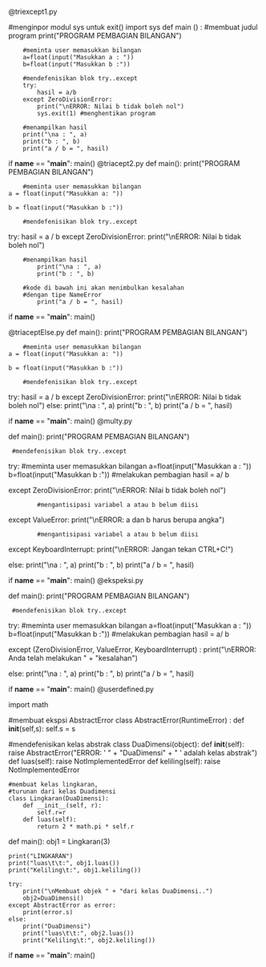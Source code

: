 @triexcept1.py

#menginpor modul sys untuk exit()
import sys
def main () :
        #membuat judul program
        print("PROGRAM PEMBAGIAN BILANGAN")

        #meminta user memasukkan bilangan
        a=float(input("Masukkan a : "))
        b=float(input("Masukkan b :"))

        #mendefenisikan blok try..except
        try:
            hasil = a/b
        except ZeroDivisionError:
            print("\nERROR: Nilai b tidak boleh nol")
            sys.exit(1) #menghentikan program

        #menampilkan hasil
        print("\na : ", a)
        print("b : ", b)
        print("a / b = ", hasil)

if __name__ == "__main__":
    main()
@triacept2.py
def main():
    print("PROGRAM PEMBAGIAN BILANGAN")

        #meminta user memasukkan bilangan
    a = float(input("Masukkan a: "))
    
    b = float(input("Masukkan b :"))

        #mendefenisikan blok try..except
try: 
            hasil = a / b
except ZeroDivisionError:
            print("\nERROR: Nilai b tidak boleh nol")

        #menampilkan hasil
            print("\na : ", a)
            print("b : ", b)

        #kode di bawah ini akan menimbulkan kesalahan
        #dengan tipe NameError
            print("a / b = ", hasil)

if __name__ == "__main__":
    main()

@triaceptElse.py
def main():
    print("PROGRAM PEMBAGIAN BILANGAN")

        #meminta user memasukkan bilangan
    a = float(input("Masukkan a: "))
    
    b = float(input("Masukkan b :"))

        #mendefenisikan blok try..except
try: 
            hasil = a / b
except ZeroDivisionError:
            print("\nERROR: Nilai b tidak boleh nol")
else:
            print("\na : ", a)
            print("b : ", b)
            print("a / b = ", hasil)

if __name__ == "__main__":
    main()
@multy.py

def main():
    print("PROGRAM PEMBAGIAN BILANGAN")

     #mendefenisikan blok try..except
try:
             #meminta user memasukkan bilangan
        a=float(input("Masukkan a : "))
        b=float(input("Masukkan b :"))
        #melakukan pembagian
        hasil = a/ b

except ZeroDivisionError:
            print("\nERROR: Nilai b tidak boleh nol")

            #mengantisipasi variabel a atau b belum diisi
except ValueError:
                print("\nERROR: a dan b harus berupa angka")

            #mengantisipasi variabel a atau b belum diisi
except KeyboardInterrupt:
                print("\nERROR: Jangan tekan CTRL+C!")

else:
            print("\na : ", a)
            print("b : ", b)
            print("a / b = ", hasil)

if __name__ == "__main__":
    main()
@ekspeksi.py

def main():
    print("PROGRAM PEMBAGIAN BILANGAN")

     #mendefenisikan blok try..except
try:
             #meminta user memasukkan bilangan
        a=float(input("Masukkan a : "))
        b=float(input("Masukkan b :"))
        #melakukan pembagian
        hasil = a/ b

except (ZeroDivisionError, ValueError, KeyboardInterrupt) :
            print("\nERROR: Anda telah melakukan " + "kesalahan")

else:
            print("\na : ", a)
            print("b : ", b)
            print("a / b = ", hasil)

if __name__ == "__main__":
    main()
@userdefined.py

import math

#membuat ekspsi AbstractError
class AbstractError(RuntimeError) :
    def __init__(self,s):
        self.s = s

#mendefenisikan kelas abstrak
class DuaDimensi(object):
    def __init__(self):
        raise AbstractError("ERROR: ' " + "DuaDimensi" + " ' adalah kelas abstrak")
    def luas(self):
        raise NotImplementedError
    def keliling(self):
        raise NotImplementedError

    #membuat kelas lingkaran,
    #turunan dari kelas Duadimensi
    class Lingkaran(DuaDimensi):
        def __init__(self, r):
            self.r=r
        def luas(self):
            return 2 * math.pi * self.r

def main():
    obj1 = Lingkaran(3)

    print("LINGKARAN")
    print("luas\t\t:", obj1.luas())
    print("Keliling\t:", obj1.keliling())

    try:
        print("\nMembuat objek " + "dari kelas DuaDimensi..")
        obj2=DuaDimensi()
    except AbstractError as error:
        print(error.s)
    else:
        print("DuaDimensi")
        print("luas\t\t:", obj2.luas())
        print("Keliling\t:", obj2.keliling())

    
if __name__ == "__main__":
    main()













    

